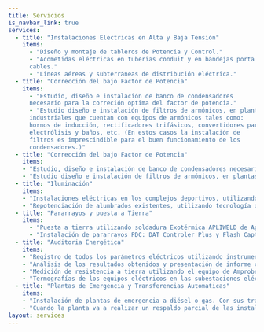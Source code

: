 ```yaml
---
title: Servicios
is_navbar_link: true
services:
  - title: "Instalaciones Electricas en Alta y Baja Tensión"
    items:
      - "Diseño y montaje de tableros de Potencia y Control."
      - "Acometidas eléctricas en tuberias conduit y en bandejas porta
      cables."
      - "Lineas aéreas y subterráneas de distribución eléctrica."
  - title: "Corrección del bajo Factor de Potencia"
    items:
      - "Estudio, diseño e instalación de banco de condensadores
      necesario para la correción optima del factor de potencia."
      - "Estudio diseño e instalación de filtros de armónicos, en plantas
      industriales que cuentan con equipos de armónicos tales como:
      hornos de inducción, rectificadores trifásicos, convertidores para
      electrólisis y baños, etc. (En estos casos la instalación de
      filtros es imprescindible para el buen funcionamiento de los
      condensadores.)"
  - title: "Corrección del bajo Factor de Potencia"
    items:
    - "Estudio, diseño e instalación de banco de condensadores necesario  para la corrección optima del factor de potencia."
    - "Estudio diseño e instalación de filtros de armónicos, en plantas  industriales que cuentan con equipos generadores de armónicos  tales como: hornos de inducción, rectificadores trifásicos,  convertidores para electrólisis y baños etc. (En estos casos la  instalación de filtros es imprescindible para el buen  funcionamiento de los condensadores.)"
  - title: "Iluminación"
    items:
    - "Instalaciones eléctricas en los complejos deportivos, utilizando los equipos de la reconocida marca Italiana FAEL LUCE, www.faelluce.com."
    - "Repotenciación de alumbrados existentes, utilizando tecnología de punta, logrando el ahorro de energía."
  - title: "Pararrayos y puesta a Tierra"
    items:
      - "Puesta a tierra utilizando soldadura Exotérmica APLIWELD de Aplicaciones Tecnológicas S.A."
      - "Instalación de pararrayos PDC: DAT Controler Plus y Flash Captor de Aplicaciones Tecnológicas S.A. que cuentan con Certificados de Garantía de laboratorios Europeos y Americanos que certifican su funcionamiento, inclusive en las peores condiciones: descargas eléctricas en plena lluvia."
  - title: "Auditoria Energética"
    items:
    - "Registro de todos los parámetros eléctricos utilizando instrumentos digitales de Amprobe DM-III, con sus pinzas amperimétricas tipo flex."
    - "Análisis de los resultados obtenidos y presentación de informe con recomendaciones técnicas."
    - "Medición de resistencia a tierra utilizando el equipo de Amprobe GP-2 Geo Test."
    - "Termografías de los equipos eléctricos en las subestaciones eléctricas, utilizando equipos de FLIR www.flir.com, para utilizarlos en el mantenimiento predictivo y correctivo."
  - title: "Plantas de Emergencia y Transferencias Automaticas"
    items:
    - "Instalación de plantas de emergencia a diésel o gas. Con sus transferencias manual o automática."
    - "Cuando la planta va a realizar un respaldo parcial de las instalaciones se realiza el estudio e implementación de un tablero de cargas preferenciales que será alimentado por la planta de emergencia."
layout: services
---
```

